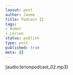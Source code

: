 ```yaml
---
layout: post
author: Jaume
title: Podcast II
tags:
- Humor
- Lerion
status: publish
type: post
published: true
meta: {}
---
```

[audio:lerionpodcast_02.mp3]
